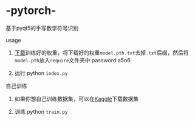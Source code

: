 # -pytorch-
基于pyqt5的手写数学符号识别

usage
1. [下载](https://wwb.lanzouw.com/i9O0Lzsjuvi)训练好的权重，将下载好的权重`model.pth.txt`去掉`.txt`后缀，然后将`model.pth`放入`require`文件夹中
password:a5o6

2. 运行 python `index.py`

自己训练
1. 如果你想自己训练数据集，可以在[Kaggle](https://www.kaggle.com/xainano/handwrittenmathsymbols)下载数据集

2. 训练 python `train.py`
